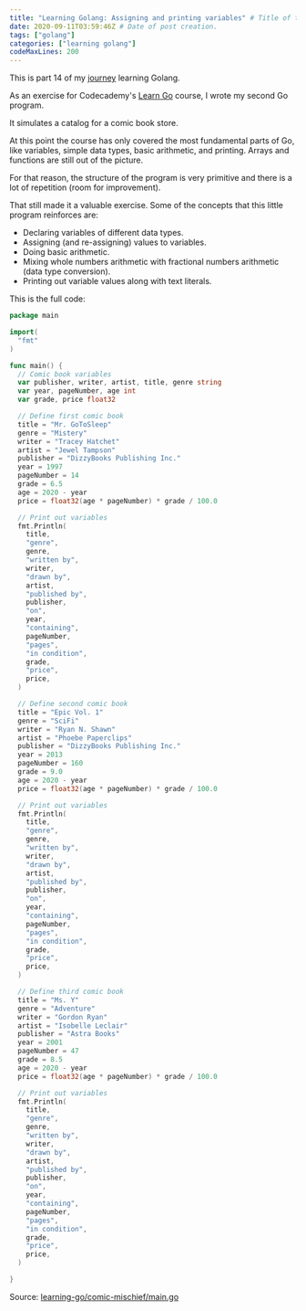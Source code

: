 ```yaml
---
title: "Learning Golang: Assigning and printing variables" # Title of the blog post.
date: 2020-09-11T03:59:46Z # Date of post creation.
tags: ["golang"]
categories: ["learning golang"]
codeMaxLines: 200
---
```


This is part 14 of my [journey](/categories/learning-golang/) learning Golang.

As an exercise for Codecademy's [Learn Go](https://www.codecademy.com/learn/learn-go) course, I wrote my second Go
program.

It simulates a catalog for a comic book store.

At this point the course has only covered the most fundamental parts of Go, like variables, simple data types, basic
arithmetic, and printing. Arrays and functions are still out of the picture.

For that reason, the structure of the program is very primitive and there is a lot of repetition (room for improvement).

That still made it a valuable exercise. Some of the concepts that this little program reinforces are:

- Declaring variables of different data types.
- Assigning (and re-assigning) values to variables.
- Doing basic arithmetic.
- Mixing whole numbers arithmetic with fractional numbers arithmetic (data type conversion).
- Printing out variable values along with text literals.

This is the full code:

```go
package main

import(
  "fmt"
)

func main() {
  // Comic book variables
  var publisher, writer, artist, title, genre string
  var year, pageNumber, age int
  var grade, price float32

  // Define first comic book
  title = "Mr. GoToSleep"
  genre = "Mistery"
  writer = "Tracey Hatchet"
  artist = "Jewel Tampson"
  publisher = "DizzyBooks Publishing Inc."
  year = 1997
  pageNumber = 14
  grade = 6.5
  age = 2020 - year
  price = float32(age * pageNumber) * grade / 100.0

  // Print out variables
  fmt.Println(
    title,
    "genre",
    genre,
    "written by",
    writer,
    "drawn by",
    artist,
    "published by",
    publisher,
    "on",
    year,
    "containing",
    pageNumber,
    "pages",
    "in condition",
    grade,
    "price",
    price,
  )

  // Define second comic book
  title = "Epic Vol. 1"
  genre = "SciFi"
  writer = "Ryan N. Shawn"
  artist = "Phoebe Paperclips"
  publisher = "DizzyBooks Publishing Inc."
  year = 2013
  pageNumber = 160
  grade = 9.0
  age = 2020 - year
  price = float32(age * pageNumber) * grade / 100.0

  // Print out variables
  fmt.Println(
    title,
    "genre",
    genre,
    "written by",
    writer,
    "drawn by",
    artist,
    "published by",
    publisher,
    "on",
    year,
    "containing",
    pageNumber,
    "pages",
    "in condition",
    grade,
    "price",
    price,
  )

  // Define third comic book
  title = "Ms. Y"
  genre = "Adventure"
  writer = "Gordon Ryan"
  artist = "Isobelle Leclair"
  publisher = "Astra Books"
  year = 2001
  pageNumber = 47
  grade = 8.5
  age = 2020 - year
  price = float32(age * pageNumber) * grade / 100.0

  // Print out variables
  fmt.Println(
    title,
    "genre",
    genre,
    "written by",
    writer,
    "drawn by",
    artist,
    "published by",
    publisher,
    "on",
    year,
    "containing",
    pageNumber,
    "pages",
    "in condition",
    grade,
    "price",
    price,
  )

}
```

Source: [learning-go/comic-mischief/main.go](https://github.com/fernandoacorreia/learning-go/blob/6b190b7778dd20a39045a7746f7b86a53c1701f8/comic-mischief/main.go)
